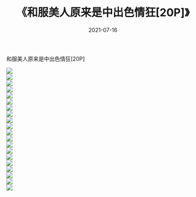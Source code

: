 ﻿---
layout: post
title:  《和服美人原来是中出色情狂[20P]》
date:   2021-07-16
img: http://imgx.orgx.ga/漏D/2021/和服美人原来是中出色情狂[20P]/000.jpg
categories: [美女, 清纯, 唯美]
---

和服美人原来是中出色情狂[20P]

  ![](http://imgx.orgx.ga/漏D/2021/和服美人原来是中出色情狂[20P]/001.jpg) <br> ![](http://imgx.orgx.ga/漏D/2021/和服美人原来是中出色情狂[20P]/002.jpg) <br> ![](http://imgx.orgx.ga/漏D/2021/和服美人原来是中出色情狂[20P]/003.jpg) <br> ![](http://imgx.orgx.ga/漏D/2021/和服美人原来是中出色情狂[20P]/004.jpg) <br> ![](http://imgx.orgx.ga/漏D/2021/和服美人原来是中出色情狂[20P]/005.jpg) <br> ![](http://imgx.orgx.ga/漏D/2021/和服美人原来是中出色情狂[20P]/006.jpg) <br> ![](http://imgx.orgx.ga/漏D/2021/和服美人原来是中出色情狂[20P]/007.jpg) <br> ![](http://imgx.orgx.ga/漏D/2021/和服美人原来是中出色情狂[20P]/008.jpg) <br> ![](http://imgx.orgx.ga/漏D/2021/和服美人原来是中出色情狂[20P]/009.jpg) <br> ![](http://imgx.orgx.ga/漏D/2021/和服美人原来是中出色情狂[20P]/010.jpg) <br> ![](http://imgx.orgx.ga/漏D/2021/和服美人原来是中出色情狂[20P]/011.jpg) <br> ![](http://imgx.orgx.ga/漏D/2021/和服美人原来是中出色情狂[20P]/012.jpg) <br> ![](http://imgx.orgx.ga/漏D/2021/和服美人原来是中出色情狂[20P]/013.jpg) <br> ![](http://imgx.orgx.ga/漏D/2021/和服美人原来是中出色情狂[20P]/014.jpg) <br> ![](http://imgx.orgx.ga/漏D/2021/和服美人原来是中出色情狂[20P]/015.jpg) <br> ![](http://imgx.orgx.ga/漏D/2021/和服美人原来是中出色情狂[20P]/016.jpg) <br> ![](http://imgx.orgx.ga/漏D/2021/和服美人原来是中出色情狂[20P]/017.jpg) <br> ![](http://imgx.orgx.ga/漏D/2021/和服美人原来是中出色情狂[20P]/018.jpg) <br> ![](http://imgx.orgx.ga/漏D/2021/和服美人原来是中出色情狂[20P]/019.jpg) <br> ![](http://imgx.orgx.ga/漏D/2021/和服美人原来是中出色情狂[20P]/020.jpg) <br>